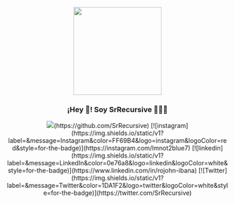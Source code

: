 <p align="center" width="300">
   <img align="center" width="200" src="https://avatars.githubusercontent.com/u/96599624?v=4" />
   <h3 align="center">¡Hey 👋! Soy SrRecursive 👨🏻‍💻</h3>
</p>
<p align="center" width="300">
   <img src = "https://img.shields.io/static/v1?label=&message=GitHub&color=171515&logo=github&logoColor=white&style=for-the-badge">(https://github.com/SrRecursive)
   [![instagram](https://img.shields.io/static/v1?label=&message=Instagram&color=FF69B4&logo=instagram&logoColor=red&style=for-the-badge)](https://instagram.com/lmnot2blue7)
   [![linkedin](https://img.shields.io/static/v1?label=&message=LinkedIn&color=0e76a8&logo=linkedin&logoColor=white&style=for-the-badge)](https://www.linkedin.com/in/rojohn-ibana)
   [![Twitter](https://img.shields.io/static/v1?label=&message=Twitter&color=1DA1F2&logo=twitter&logoColor=white&style=for-the-badge)](https://twitter.com/SrRecursive)
</p>



<!--
**SrRecursive/SrRecursive** is a ✨ _special_ ✨ repository because its `README.md` (this file) appears on your GitHub profile.

Here are some ideas to get you started:

- 🔭 I’m currently working on ...
- 🌱 I’m currently learning ...
- 👯 I’m looking to collaborate on ...
- 🤔 I’m looking for help with ...
- 💬 Ask me about ...
- 📫 How to reach me: ...
- 😄 Pronouns: ...
- ⚡ Fun fact: ...
-->
